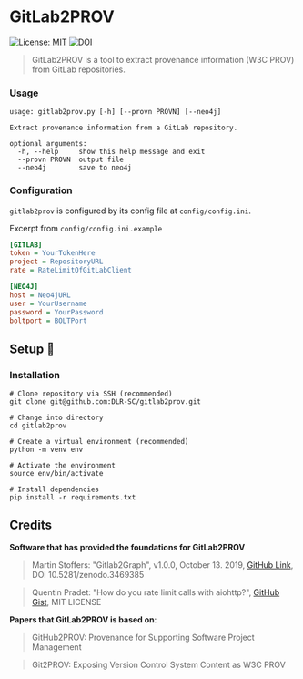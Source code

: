 # GitLab2PROV

[![License: MIT](https://img.shields.io/badge/License-MIT-yellow.svg)](https://opensource.org/licenses/MIT) [![DOI](https://zenodo.org/badge/215042878.svg)](https://zenodo.org/badge/latestdoi/215042878)


> GitLab2PROV is a tool to extract provenance information (W3C PROV) from GitLab repositories.

### Usage
```
usage: gitlab2prov.py [-h] [--provn PROVN] [--neo4j]

Extract provenance information from a GitLab repository.

optional arguments:
  -h, --help     show this help message and exit
  --provn PROVN  output file
  --neo4j        save to neo4j
```

### Configuration
`gitlab2prov` is configured by its config file at `config/config.ini`.

Excerpt from `config/config.ini.example`

```ini
[GITLAB]
token = YourTokenHere
project = RepositoryURL
rate = RateLimitOfGitLabClient

[NEO4J]
host = Neo4jURL
user = YourUsername
password = YourPassword
boltport = BOLTPort
```

## Setup :rocket:
### Installation
```
# Clone repository via SSH (recommended)
git clone git@github.com:DLR-SC/gitlab2prov.git

# Change into directory
cd gitlab2prov

# Create a virtual environment (recommended)
python -m venv env

# Activate the environment
source env/bin/activate

# Install dependencies
pip install -r requirements.txt
```
## Credits
**Software that has provided the foundations for GitLab2PROV**  
> Martin Stoffers: "Gitlab2Graph", v1.0.0, October 13. 2019, [GitHub Link](https://github.com/DLR-SC/Gitlab2Graph), DOI 10.5281/zenodo.3469385  

> Quentin Pradet: "How do you rate limit calls with aiohttp?", [GitHub Gist](https://gist.github.com/pquentin/5d8f5408cdad73e589d85ba509091741), MIT LICENSE


**Papers that GitLab2PROV is based on**:
> GitHub2PROV: Provenance for Supporting Software Project Management 

> Git2PROV: Exposing Version Control System Content as W3C PROV
